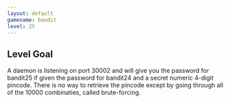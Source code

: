 ```yaml
---
layout: default
gamename: bandit
level: 25
---
```

Level Goal
----------
A daemon is listening on port 30002 and will give you the password for
bandit25 if given the password for bandit24 and a secret numeric 4-digit pincode.
There is no way to retrieve the pincode except by going through all of the 10000
combinaties, called brute-forcing.

